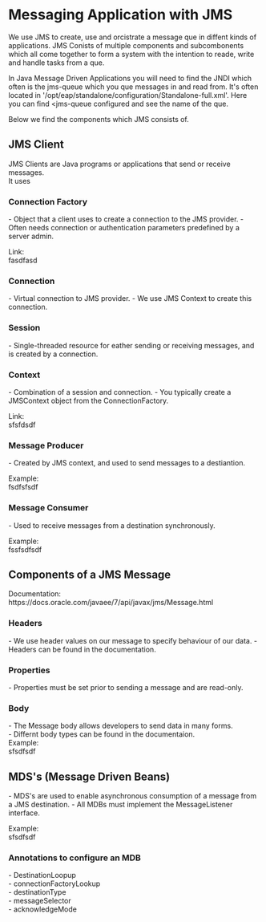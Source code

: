 <h1>Messaging Application with JMS</h1>

We use JMS to create, use and orcistrate a message que in diffent kinds of applications. JMS Conists of multiple components and subcombonents which all come together to form a system with the intention to reade, write and handle tasks from a que. <br>

In Java Message Driven Applications you will need to find the JNDI which often is the jms-queue which you que messages in and read from. It's often located in '/opt/eap/standalone/configuration/Standalone-full.xml'. Here you can find <jms-queue configured and see the name of the que. <br>

Below we find the components which JMS consists of. <br>

<h2>JMS Client</h2>

JMS Clients are Java programs or applications that send or receive messages. <br>
It uses <br>

<h3>Connection Factory</h3>
- Object that a client uses to create a connection to the JMS provider.
- Often needs connection or authentication parameters predefined by a server admin.

Link: <br>
fasdfasd <br>

<h3>Connection</h3>
- Virtual connection to JMS provider.
- We use JMS Context to create this connection.

<h3>Session</h3>
- Single-threaded resource for eather sending or receiving messages, and is created by a connection.

<h3>Context</h3>
- Combination of a session and connection.
- You typically create a JMSContext object from the ConnectionFactory.

Link: <br>
sfsfdsdf <br>

<h3>Message Producer</h3>
- Created by JMS context, and used to send messages to a destiantion.

Example: <br>
fsdfsfsdf <br>

<h3>Message Consumer</h3>
- Used to receive messages from a destination synchronously.

Example: <br>
fssfsdfsdf <br>

<h2>Components of a JMS Message</h2>
Documentation: <br>
https://docs.oracle.com/javaee/7/api/javax/jms/Message.html

<h3>Headers</h3>
- We use header values on our message to specify behaviour of our data.
- Headers can be found in the documentation.

<h3>Properties</h3>
- Properties must be set prior to sending a message and are read-only.

<h3>Body</h3>
- The Message body allows developers to send data in many forms. <br>
- Differnt body types can be found in the documentaion. <br>
Example: <br>
sfsdfsdf


<br>
<h2>MDS's (Message Driven Beans)</h2>
- MDS's are used to enable asynchronous consumption of a message from a JMS destination. 
- All MDBs must implement the MessageListener interface.

Example: <br>
sfsdfsdf <br>

<h3>Annotations to configure an MDB</h3>
- DestinationLoopup <br>
- connectionFactoryLookup <br>
- destinationType <br>
- messageSelector <br>
- acknowledgeMode <br>

